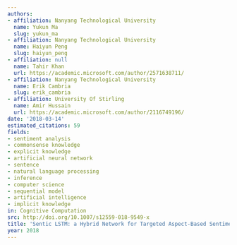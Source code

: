 ```yaml
---
authors:
- affiliation: Nanyang Technological University
  name: Yukun Ma
  slug: yukun_ma
- affiliation: Nanyang Technological University
  name: Haiyun Peng
  slug: haiyun_peng
- affiliation: null
  name: Tahir Khan
  url: https://academic.microsoft.com/author/2571638711/
- affiliation: Nanyang Technological University
  name: Erik Cambria
  slug: erik_cambria
- affiliation: University Of Stirling
  name: Amir Hussain
  url: https://academic.microsoft.com/author/2116749196/
date: '2018-03-14'
estimated_citations: 59
fields:
- sentiment analysis
- commonsense knowledge
- explicit knowledge
- artificial neural network
- sentence
- natural language processing
- inference
- computer science
- sequential model
- artificial intelligence
- implicit knowledge
in: Cognitive Computation
src: http://doi.org/10.1007/s12559-018-9549-x
title: 'Sentic LSTM: a Hybrid Network for Targeted Aspect-Based Sentiment Analysis'
year: 2018
---
```

